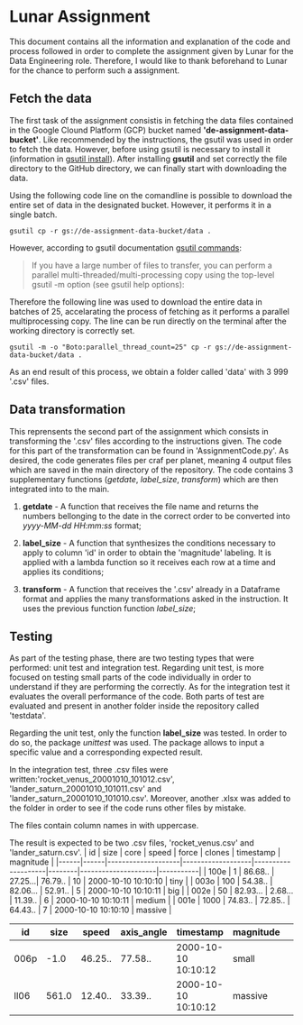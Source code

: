 # Lunar Assignment

This document contains all the information and explanation of the code and process followed in order to complete the assignment given by Lunar for the Data Engineering role. Therefore, I would like to thank beforehand to Lunar for the chance to perform such a assignment.
 
 
 ## Fetch the data
The first task of the assignment consistis in fetching the data files contained in the Google Clound Platform (GCP) bucket named **'de-assignment-data-bucket'**. Like recommended by the instructions, the gsutil was used in order to fetch the data. However, before using gsutil is necessary to install it (information in [gsutil install](https://cloud.google.com/storage/docs/gsutil_install#install)). After installing **gsutil** and set correctly the file directory to the GitHub directory, we can finally start with downloading the data.
 
Using the following code line on the comandline is possible to download the entire set of data in the designated bucket. However, it performs it in a single batch.

```
gsutil cp -r gs://de-assignment-data-bucket/data .
```

However, according to gsutil documentation [gsutil commands](https://cloud.google.com/storage/docs/gsutil/commands/cp):

> If you have a large number of files to transfer, you can perform a parallel multi-threaded/multi-processing copy using the top-level gsutil -m option (see gsutil help options):


Therefore the following line was used to download the entire data in batches of 25, accelarating the process of fetching as it performs a parallel multiprocessing copy. The line can be run directly on the terminal after the working directory is correctly set.

```
gsutil -m -o "Boto:parallel_thread_count=25" cp -r gs://de-assignment-data-bucket/data .
```

As an end result of this process, we obtain a folder called 'data' with 3 999 '.csv' files.

## Data transformation

This reprensents the second part of the assignment which consists in transforming the '.csv' files according to the instructions given. The code for this part of the transformation can be found in 'AssignmentCode.py'. As desired, the code generates files per craf per planet, meaning 4 output files which are saved in the main directory of the repository. The code contains 3 supplementary functions (*getdate*, *label_size*, *transform*) which are then integrated into to the main.

1. **getdate** - A function that receives the file name and returns the numbers bellonging to the date in the correct order to be converted into *yyyy-MM-dd HH:mm:ss* format;

2. **label_size** - A function that synthesizes the conditions necessary to apply to column 'id' in order to obtain the 'magnitude' labeling. It is applied with a lambda function so it receives each row at a time and applies its conditions;

3. **transform** - A function that receives the '.csv' already in a Dataframe format and applies the many transformations asked in the instruction. It uses the previous function function *label_size*;


## Testing 

As part of the testing phase, there are two testing types that were performed: unit test and integration test. Regarding unit test, is more focused on testing small parts of the code individually in order to understand if they are performing the correctly. As for the integration test it evaluates the overall performance of the code. Both parts of test are evaluated and present in another folder inside the repository called 'testdata'.

Regarding the unit test, only the function **label_size** was tested. In order to do so, the package *unittest* was used. The package allows to input a specific value and a corresponding expected result.

In the integration test, three .csv files were written:'rocket_venus_20001010_101012.csv', 'lander_saturn_20001010_101011.csv' and 'lander_saturn_20001010_101010.csv'. Moreover, another .xlsx was added to the folder in order to see if the code runs other files by mistake. 

The files contain column names in with uppercase. 

The result is expected to be two .csv files, 'rocket_venus.csv' and 'lander_saturn.csv'. 
| id   | size | core               | speed             | force              | clones | timestamp           | magnitude |
|------|------|--------------------|-------------------|--------------------|--------|---------------------|-----------|
| 100e | 1    | 86.68..  | 27.25...| 76.79..  | 10     | 2000-10-10 10:10:10 | tiny      |
| 003o | 100  | 54.38.. | 82.06... | 52.91..  | 5      | 2000-10-10 10:10:11 | big       |
| 002e | 50   | 82.93...  | 2.68... | 11.39.. | 6      | 2000-10-10 10:10:11 | medium    |
| 001e | 1000 | 74.83..   | 72.85.. | 64.43..   | 7      | 2000-10-10 10:10:10 | massive   |


| id   | size  | speed              | axis_angle        | timestamp           | magnitude |   |
|------|-------|--------------------|-------------------|---------------------|-----------|---|
| 006p | -1.0  | 46.25..  | 77.58.. | 2000-10-10 10:10:12 | small     |   |
| ll06 | 561.0 | 12.40.. | 33.39.. | 2000-10-10 10:10:12 | massive   |   |



